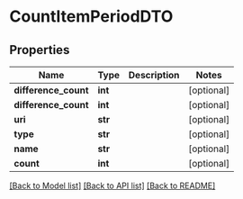# CountItemPeriodDTO

## Properties
Name | Type | Description | Notes
------------ | ------------- | ------------- | -------------
**difference_count** | **int** |  | [optional] 
**difference_count** | **int** |  | [optional] 
**uri** | **str** |  | [optional] 
**type** | **str** |  | [optional] 
**name** | **str** |  | [optional] 
**count** | **int** |  | [optional] 

[[Back to Model list]](../README.md#documentation-for-models) [[Back to API list]](../README.md#documentation-for-api-endpoints) [[Back to README]](../README.md)


